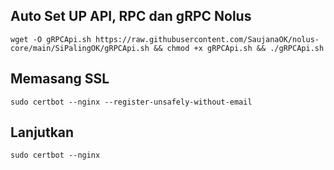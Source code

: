 ## Auto Set UP API, RPC dan gRPC Nolus

```
wget -O gRPCApi.sh https://raw.githubusercontent.com/SaujanaOK/nolus-core/main/SiPalingOK/gRPCApi.sh && chmod +x gRPCApi.sh && ./gRPCApi.sh
```

## Memasang SSL
```
sudo certbot --nginx --register-unsafely-without-email
```

## Lanjutkan
```
sudo certbot --nginx
```

